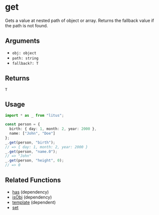 # get

Gets a value at nested path of object or array. Returns the fallback value if
the path is not found.

## Arguments

- `obj: object`
- `path: string`
- `fallback?: T`

## Returns

`T`

## Usage

```ts
import * as _ from "litus";

const person = {
  birth: { day: 1, month: 2, year: 2000 },
  name: ["John", "Doe"]
};
_.get(person, "birth");
// => { day: 1, month: 2, year: 2000 }
_.get(person, "name.0");
// => "John"
_.get(person, "height", 0);
// => 0
```

## Related Functions

- [has](has.md) (dependency)
- [isObj](isObj.md) (dependency)
- [template](../string/template.md) (dependent)
- [set](set.md)
